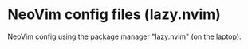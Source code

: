 # NeoVim config files (lazy.nvim)

NeoVim config using the package manager "lazy.nvim" (on the laptop).
